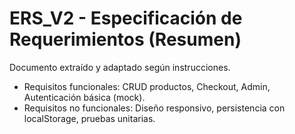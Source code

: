# ERS_V2 - Especificación de Requerimientos (Resumen)

Documento extraído y adaptado según instrucciones.
- Requisitos funcionales: CRUD productos, Checkout, Admin, Autenticación básica (mock).
- Requisitos no funcionales: Diseño responsivo, persistencia con localStorage, pruebas unitarias.
